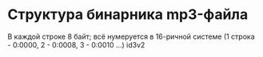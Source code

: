 # Структура бинарника mp3-файла
В каждой строке 8 байт; всё нумеруется в 16-ричной системе (1 строка - 0:0000, 2 - 0:0008, 3 - 0:0010 ...)
    id3v2
